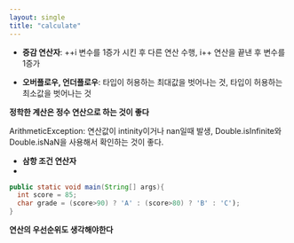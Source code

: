```yaml
---
layout: single
title: "calculate"
---
```


- **증감 연산자**: ++i 변수를 1증가 시킨 후 다른 연산 수행, i++ 연산을 끝낸 후 변수를 1증가

- **오버플로우, 언더플로우**: 타입이 허용하는 최대값을 벗어나는 것, 타입이 허용하는 최소값을 벗어나는 것

**정학한 계산은 정수 연산으로 하는 것이 좋다**

ArithmeticException: 연산값이 intinity이거나 nan일때 발생, Double.isInfinite와 Double.isNaN을 사용해서 확인하는 것이 좋다.

- **삼항 조건 연산자**
- 
```java
public static void main(String[] args){
  int score = 85;
  char grade = (score>90) ? 'A' : (score>80) ? 'B' : 'C');
}
```

**연산의 우선순위도 생각해야한다**
